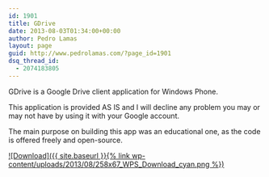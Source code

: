 ```yaml
---
id: 1901
title: GDrive
date: 2013-08-03T01:34:00+00:00
author: Pedro Lamas
layout: page
guid: http://www.pedrolamas.com/?page_id=1901
dsq_thread_id:
  - 2074183805
---
```

GDrive is a Google Drive client application for Windows Phone.

This application is provided AS IS and I will decline any problem you may or may not have by using it with your Google account.

The main purpose on building this app was an educational one, as the code is offered freely and open-source.

[![Download]({{ site.baseurl }}{% link wp-content/uploads/2013/08/258x67_WPS_Download_cyan.png %})](http://windowsphone.com/s?appid=c945c809-5e5d-4db3-b4c9-70c8cebd5235)